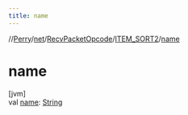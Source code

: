 ```yaml
---
title: name
---
```

//[Perry](../../../../index.html)/[net](../../index.html)/[RecvPacketOpcode](../index.html)/[ITEM_SORT2](index.html)/[name](name.html)



# name



[jvm]\
val [name](name.html): [String](https://kotlinlang.org/api/latest/jvm/stdlib/kotlin/-string/index.html)




